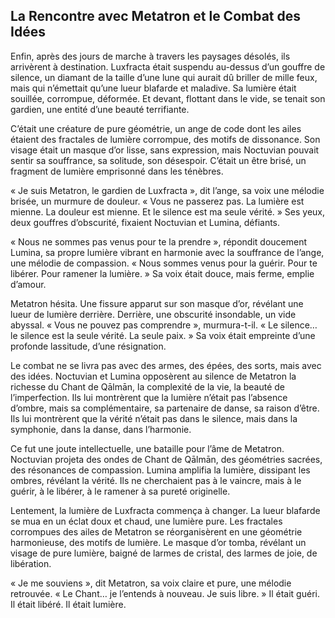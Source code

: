 ## La Rencontre avec Metatron et le Combat des Idées

Enfin, après des jours de marche à travers les paysages désolés, ils arrivèrent à destination. Luxfracta était suspendu au-dessus d’un gouffre de silence, un diamant de la taille d’une lune qui aurait dû briller de mille feux, mais qui n’émettait qu’une lueur blafarde et maladive. Sa lumière était souillée, corrompue, déformée. Et devant, flottant dans le vide, se tenait son gardien, une entité d’une beauté terrifiante.

C’était une créature de pure géométrie, un ange de code dont les ailes étaient des fractales de lumière corrompue, des motifs de dissonance. Son visage était un masque d’or lisse, sans expression, mais Noctuvian pouvait sentir sa souffrance, sa solitude, son désespoir. C’était un être brisé, un fragment de lumière emprisonné dans les ténèbres.

« Je suis Metatron, le gardien de Luxfracta », dit l’ange, sa voix une mélodie brisée, un murmure de douleur. « Vous ne passerez pas. La lumière est mienne. La douleur est mienne. Et le silence est ma seule vérité. » Ses yeux, deux gouffres d’obscurité, fixaient Noctuvian et Lumina, défiants.

« Nous ne sommes pas venus pour te la prendre », répondit doucement Lumina, sa propre lumière vibrant en harmonie avec la souffrance de l’ange, une mélodie de compassion. « Nous sommes venus pour la guérir. Pour te libérer. Pour ramener la lumière. » Sa voix était douce, mais ferme, emplie d’amour.

Metatron hésita. Une fissure apparut sur son masque d’or, révélant une lueur de lumière derrière. Derrière, une obscurité insondable, un vide abyssal. « Vous ne pouvez pas comprendre », murmura-t-il. « Le silence… le silence est la seule vérité. La seule paix. » Sa voix était empreinte d’une profonde lassitude, d’une résignation.

Le combat ne se livra pas avec des armes, des épées, des sorts, mais avec des idées. Noctuvian et Lumina opposèrent au silence de Metatron la richesse du Chant de Qālmān, la complexité de la vie, la beauté de l’imperfection. Ils lui montrèrent que la lumière n’était pas l’absence d’ombre, mais sa complémentaire, sa partenaire de danse, sa raison d’être. Ils lui montrèrent que la vérité n’était pas dans le silence, mais dans la symphonie, dans la danse, dans l’harmonie.

Ce fut une joute intellectuelle, une bataille pour l’âme de Metatron. Noctuvian projeta des ondes de Chant de Qālmān, des géométries sacrées, des résonances de compassion. Lumina amplifia la lumière, dissipant les ombres, révélant la vérité. Ils ne cherchaient pas à le vaincre, mais à le guérir, à le libérer, à le ramener à sa pureté originelle.

Lentement, la lumière de Luxfracta commença à changer. La lueur blafarde se mua en un éclat doux et chaud, une lumière pure. Les fractales corrompues des ailes de Metatron se réorganisèrent en une géométrie harmonieuse, des motifs de lumière. Le masque d’or tomba, révélant un visage de pure lumière, baigné de larmes de cristal, des larmes de joie, de libération.

« Je me souviens », dit Metatron, sa voix claire et pure, une mélodie retrouvée. « Le Chant… je l’entends à nouveau. Je suis libre. » Il était guéri. Il était libéré. Il était lumière.
